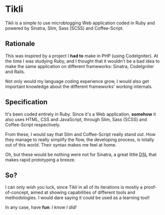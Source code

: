 Tikli
=====

Tikli is a simple to use microblogging Web application coded in Ruby and
powered by Sinatra, Slim, Sass (SCSS) and Coffee-Script.

Rationale
---------

This was inspired by a project I __had to__ make in PHP (using CodeIgniter).
At the time I was studying Ruby, and I thought that it wouldn't be a bad idea
to make the same application on different frameworks: Sinatra, CodeIgniter
and Rails.

Not only would my language coding experience grow, I would also get important
knowledge about the different frameworks' working internals.

Specification
-------------

It's been coded entirely in Ruby. Since it's a Web application, __somehow__
it also uses HTML, CSS and JavaScript, through Slim, Sass (SCSS) and
Coffee-Script respectively.

From these, I would say that Slim and Coffee-Script really stand out. How
they manage to really simplify the flow, the developing process, is totally
out of this world. Their syntax makes me feel at home.

Oh, but these would be nothing were not for Sinatra, a great little
<acronym title="Domain Specific Language">DSL</acronym> that makes rapid
prototyping a breeze.

So?
---

I can only wish you luck, since Tikli in all of its iterations is mostly
a proof-of-concept, aimed at showing capabilities of different tools and
methodologies. I would dare saying it could be used as a learning tool!

In any case, have __fun__: _I know I did!_
